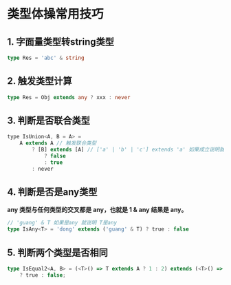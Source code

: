 # 类型体操常用技巧


## 1. 字面量类型转string类型

```ts
type Res = 'abc' & string
```


## 2. 触发类型计算

```ts
type Res = Obj extends any ? xxx : never
```

## 3. 判断是否联合类型

```js
type IsUnion<A, B = A> =
    A extends A // 触发联合类型
        ? [B] extends [A] // ['a' | 'b' | 'c'] extends 'a' 如果成立说明就不是联合类型，不成立就是联合类型
            ? false
            : true
        : never
```

## 4. 判断是否是any类型

**any 类型与任何类型的交叉都是 any，也就是 1 & any 结果是 any。**

```ts
// 'guang' & T 如果是any 就说明 T是any
type IsAny<T> = 'dong' extends ('guang' & T) ? true : false
```

## 5. 判断两个类型是否相同

```ts
type IsEqual2<A, B> = (<T>() => T extends A ? 1 : 2) extends (<T>() => T extends B ? 1 : 2)
    ? true : false;
```